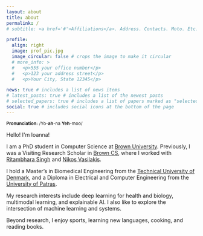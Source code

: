 ```yaml
---
layout: about
title: about
permalink: /
# subtitle: <a href='#'>Affiliations</a>. Address. Contacts. Moto. Etc.

profile:
  align: right
  image: prof_pic.jpg
  image_circular: false # crops the image to make it circular
  # more_info: >
  #   <p>555 your office number</p>
  #   <p>123 your address street</p>
  #   <p>Your City, State 12345</p>

news: true # includes a list of news items
# latest_posts: true # includes a list of the newest posts
# selected_papers: true # includes a list of papers marked as "selected={true}"
social: true # includes social icons at the bottom of the page
---
```


<small>**Pronunciation:** /Yo-**ah**-na **Yeh**-moo/</small>

Hello! I'm Ioanna!

I am a PhD student in Computer Science at [Brown University](https://www.brown.edu/).
Previously, I was a Visiting Research Scholar in [Brown CS](https://cs.brown.edu/),
where I worked with [Ritambhara Singh](https://ritambharasingh.com/) and [Nikos Vasilakis](https://nikos.vasilak.is/).

I hold a Master’s in Biomedical Engineering from the [Technical University of Denmark](https://www.dtu.dk/english/), and
a Diploma in Electrical and Computer Engineering from the [University of Patras](https://www.upatras.gr/en/).

My research interests include deep learning for health and biology, multimodal learning, and explainable AI.
I also like to explore the intersection of machine learning and systems.

Beyond research, I enjoy sports, learning new languages, cooking, and reading books.
